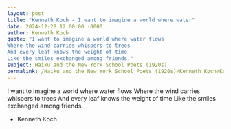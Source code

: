 ```yaml
---
layout: post
title: "Kenneth Koch - I want to imagine a world where water"
date: 2024-12-28 12:00:00 -0000
author: Kenneth Koch
quote: "I want to imagine a world where water flows
Where the wind carries whispers to trees
And every leaf knows the weight of time
Like the smiles exchanged among friends."
subject: Haiku and the New York School Poets (1920s)
permalink: /Haiku and the New York School Poets (1920s)/Kenneth Koch/Kenneth Koch - I want to imagine a world where water
---
```


I want to imagine a world where water flows
Where the wind carries whispers to trees
And every leaf knows the weight of time
Like the smiles exchanged among friends.

- Kenneth Koch
